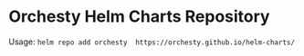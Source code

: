 # Orchesty Helm Charts Repository

Usage: `helm repo add orchesty  https://orchesty.github.io/helm-charts/`
